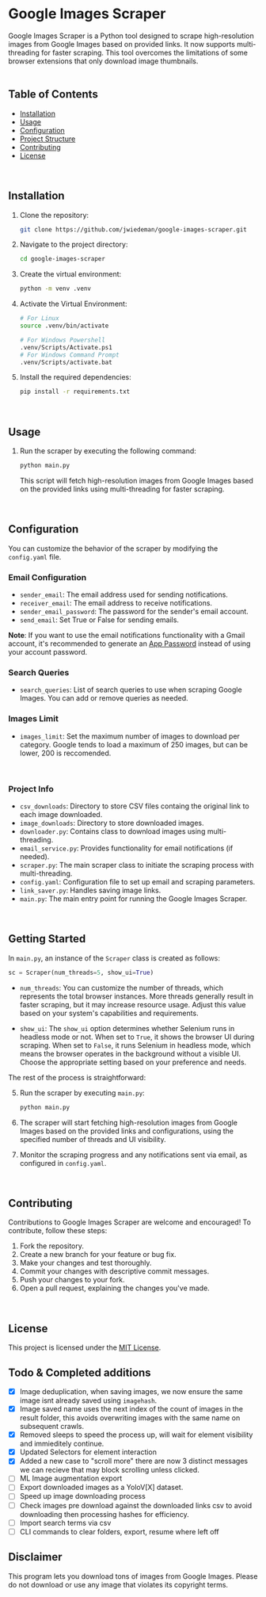 # Google Images Scraper

Google Images Scraper is a Python tool designed to scrape high-resolution images from Google Images based on provided links. It now supports multi-threading for faster scraping. This tool overcomes the limitations of some browser extensions that only download image thumbnails.
<br>
<br>

## Table of Contents

- [Installation](#installation)
- [Usage](#usage)
- [Configuration](#configuration)
- [Project Structure](#project-structure)
- [Contributing](#contributing)
- [License](#license)
<br>

## Installation

1. Clone the repository:

   ```bash
   git clone https://github.com/jwiedeman/google-images-scraper.git
   ```

2. Navigate to the project directory:

   ```bash
   cd google-images-scraper
   ```

3. Create the virtual environment:

   ```bash
   python -m venv .venv
   ```
4. Activate the Virtual Environment:

   ```bash
   # For Linux
   source .venv/bin/activate

   # For Windows Powershell
   .venv/Scripts/Activate.ps1
   # For Windows Command Prompt
   .venv/Scripts/activate.bat
   ```

5. Install the required dependencies:

   ```bash
   pip install -r requirements.txt
   ```
<br>

## Usage

1. Run the scraper by executing the following command:

   ```bash
   python main.py
   ```

   This script will fetch high-resolution images from Google Images based on the provided links using multi-threading for faster scraping.

<br>

## Configuration

You can customize the behavior of the scraper by modifying the `config.yaml` file.
<br>

### Email Configuration

- `sender_email`: The email address used for sending notifications.
- `receiver_email`: The email address to receive notifications.
- `sender_email_password`: The password for the sender's email account.
- `send_email`: Set True or False for sending emails.

**Note**: If you want to use the email notifications functionality with a Gmail account, it's recommended to generate an [App Password](https://support.google.com/mail/answer/185833?hl=en) instead of using your account password.

### Search Queries

- `search_queries`: List of search queries to use when scraping Google Images. You can add or remove queries as needed.

### Images Limit

- `images_limit`: Set the maximum number of images to download per category. Google tends to load a maximum of 250 images, but can be lower, 200 is reccomended. 
<br>

### Project Info

- `csv_downloads`: Directory to store CSV files containg the original link to each image downloaded.
- `image_downloads`: Directory to store downloaded images.
- `downloader.py`: Contains class to download images using multi-threading.
- `email_service.py`: Provides functionality for email notifications (if needed).
- `scraper.py`: The main scraper class to initiate the scraping process with multi-threading.
- `config.yaml`: Configuration file to set up email and scraping parameters.
- `link_saver.py`: Handles saving image links.
- `main.py`: The main entry point for running the Google Images Scraper.
<br>

## Getting Started

In `main.py`, an instance of the `Scraper` class is created as follows:

```python
sc = Scraper(num_threads=5, show_ui=True)
```

- `num_threads`: You can customize the number of threads, which represents the total browser instances. More threads generally result in faster scraping, but it may increase resource usage. Adjust this value based on your system's capabilities and requirements.

- `show_ui`: The `show_ui` option determines whether Selenium runs in headless mode or not. When set to `True`, it shows the browser UI during scraping. When set to `False`, it runs Selenium in headless mode, which means the browser operates in the background without a visible UI. Choose the appropriate setting based on your preference and needs.

The rest of the process is straightforward:

5. Run the scraper by executing `main.py`:

   ```bash
   python main.py
   ```

6. The scraper will start fetching high-resolution images from Google Images based on the provided links and configurations, using the specified number of threads and UI visibility.

7. Monitor the scraping progress and any notifications sent via email, as configured in `config.yaml`.
<br>

## Contributing

Contributions to Google Images Scraper are welcome and encouraged! To contribute, follow these steps:

1. Fork the repository.
2. Create a new branch for your feature or bug fix.
3. Make your changes and test thoroughly.
4. Commit your changes with descriptive commit messages.
5. Push your changes to your fork.
6. Open a pull request, explaining the changes you've made.
<br>

## License

This project is licensed under the [MIT License](LICENSE).

## Todo & Completed additions
- [x] Image deduplication, when saving images, we now ensure the same image isnt already saved using `imagehash`. 
- [x] Image saved name uses the next index of the count of images in the result folder, this avoids overwriting images with the same name on subsequent crawls.
- [x] Removed sleeps to speed the process up, will wait for element visibility and immieditely continue.
- [x] Updated Selectors for element interaction
- [x] Added a new case to "scroll more" there are now 3 distinct messages we can recieve that may block scrolling unless clicked.
- [ ] ML Image augmentation export
- [ ] Export downloaded images as a YoloV[X] dataset.
- [ ] Speed up image downloading process
- [ ] Check images pre download against the downloaded links csv to avoid downloading then processing hashes for efficiency.
- [ ] Import search terms via csv
- [ ] CLI commands to clear folders, export, resume where left off   

## Disclaimer
This program lets you download tons of images from Google Images. Please do not download or use any image that violates its copyright terms.
